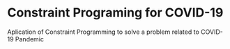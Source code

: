# Constraint Programing for COVID-19

Aplication of Constraint Programming to solve a problem related to COVID-19 Pandemic
